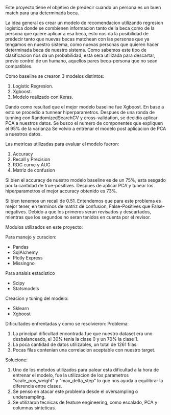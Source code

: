 Este proyecto tiene el objetivo de predecir cuando un persona es un buen match para una determinada beca.

La idea general es crear un modelo de recomendacion utilizando regresion logistica donde se combienen informacion tanto de la beca como de la persona que quiere aplicar a esa beca, esto nos da la posibilidad de predecir tanto que nuevas becas matchean con las personas que ya tengamos en nuestro sistema, como nuevas personas que quieren hacer determinada beca de nuestro sistema.
Como sabemos este tipo de clasificacion nos da un probabilidad, esta sera utilizada para descartar, previo control de un humano, aquellos pares beca-persona que no sean compatibles.

Como baseline se crearon 3 modelos distintos:
1. Logistic Regresion.
2. Xgboost.
3. Modelo realizado con Keras.


Dando como resultad que el mejor modelo baseline fue Xgboost. En base a esto se procedio a tunnear hiperparametros.
Despues de una ronda de tunning con RandomizedSearchCV y cross-validation, se decidio aplicar PCA a nuestros datos. Se busco el numero de componentes que expliquen el 95% de la varianza 
Se volvio a entrenar el modelo post aplicacion de PCA a nuestros datos. 

Las metricas utilizadas para evaluar el modelo fueron:
1. Accuracy
2. Recall y Precision
3. ROC curve y AUC
4. Matriz de confusion


Si bien el accuracy de nuestro modelo baseline es de un 75%, esta sesgado por la cantidad de true-positives.
Despues de aplicar PCA y tunear los hiperparametros el mejor accuracy obtenido es 73%.

Si bien tenemos un recall de 0.51. Entendemos que para este problema es mejor tener, en terminos de matriz de confusion, False-Positives que False-negatives. Debido a que los primeros seran revisados y descartados, mientras que los segundos no seran tenidos en cuenta por el revisor.



Modulos utilizados en este proyecto:

Para manejo y curacion:
- Pandas
- SqlAlchemy
- Plotly Express
- Missingno

Para analsis estadistico
- Scipy
- Statsmodels

Creacion y tuning del modelo:
- Sklearn
- Xgboost


Dificultades enfrentadas y como se resolvieron:
Problema:
1. La principal dificultad encontrada fue que nuestro dataset era uno desbalanceado, el 30% tenia la clase 0 y un 70% la clase 1.
2. La poca cantidad de datos utilizables, un total de 1261 filas.
3. Pocas filas contenian una correlacion aceptable con nuestro target.

Solucione: 
1. Uno de los metodos utilizados para palear esta dificultad a la hora de entrenar el modelo, fue la utilizacion de los parametros "scale_pos_weight" y "max_delta_step" lo que nos ayuda a equilibrar la diferencia entre clases.
2. Se penso en atacar este problema desde el oversampling o undersampling.
3. Se utilizaron tecnicas de feature engineering, como escalado, PCA y columnas sinteticas.
